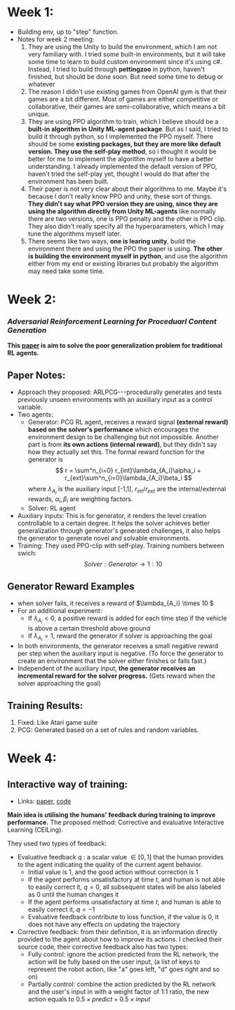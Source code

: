 # Week 1:
- Building env, up to "step" function.
- Notes for week 2 meeting:
    1. They are using the Unity to build the environment, which I am not very familiary with. I tried some built-in environments, but it will take some time to learn to build custom environment since it's using c#. Instead, I tried to build through __pettingzoo__ in python, haven't finished, but should be done soon. But need some time to debug or whatever
    2. The reason I didn't use existing games from OpenAI gym is that their games are a bit different. Most of games are either competitive or collaborative, their games are semi-collaborative, which means a bit unique.
    3. They are using PPO algorithm to train, which I believe should be a __built-in algorithm in Unity ML-agent package__. But as I said, I tried to build it through python, so I implemented the PPO myself. There should be some __existing packages, but they are more like default version. They use the self-play method__, so i thought it would be better for me to implement the algorithm myself to have a better understanding. I already implemented the default version of PPO, haven't tried the self-play yet, thought I would do that after the environment has been built.
    4. Their paper is not very clear about their algorithms to me. Maybe it's because I don't really know PPO and unity, these sort of things. __They didn't say what PPO version they are using, since they are using the algorithm directly from Unity ML-agents__ like normally there are two versions, one is PPO penalty and the other is PPO clip. They also didn't really specify all the hyperparameters, which I may tune the algorithms myself later.
    5. There seems like two ways, __one is learing unity__, build the environment there and using the PPO the paper is using. __The other is building the environment myself in python__, and use the algorithm either from my end or existing libraries but probably the algorithm may need take some time.

# Week 2:
### __*Adversarial Reinforcement Learning for Proceduarl Content Generation*__
__This [paper]((https://arxiv.org/pdf/2103.04847.pdf)) is aim to solve the poor generalization problem for traditional RL agents.__
## Paper Notes:
- Approach they proposed: ARLPCG---procedurally generates and tests previously unseen environments with an auxiliary input as a control variable.
- Two agents:
    - Generator: PCG RL agent, receives a reward signal __(external reward) based on the solver's performance__ which encourages the environment design to be challenging but not impossible. Another part is from __its own actions (internal reward)__, but they didn't say how they actually set this. The formal reward function for the generator is
    $$
        r = \sum^n_{i=0} r_{int}\lambda_{A_i}\alpha_i + r_{ext}\sum^n_{i=0}\lambda_{A_i}\beta_i
    $$
    where $\lambda_{A_i}$ is the auxiliary input [-1,1], $r_{int}/r_{ext}$ are the internal/external rewards, $\alpha_i, \beta_i$ are weighting factors.
    - Solver: RL agent
- Auxiliary inputs: This is for generator, it renders the level creation controllable to a certain degree. It helps the solver achieves better generalization through generator's generated challenges, it also helps the generator to generate novel and solvable environments. 
- Training: They used PPO-clip with self-play. Training numbers between swich:
$$
Solver : Generator \rightarrow 1 : 10
$$


## Generator Reward Examples
- when solver fails, it receives a reward of $\lambda_{A_i} \times 10 $
- For an additional experiment:
    - If $\lambda_{A_i} < 0$, a positive reward is added for each time step if the vehicle is above a certain threshold above ground
    - If $\lambda_{A_i} = 1$, reward the generator if solver is approaching the goal
- In both environments, the generator receives a small negative reward per step when the auxiliary input is negative. (To force the generator to create an environment that the solver either finishes or fails fast.)
- Independent of the auxiliary input, __the generator receives an incremental reward for the solver progress.__ (Gets reward when the solver approaching the goal) 


## Training Results:
1. Fixed: Like Atari game suite
2. PCG: Generated based on a set of rules and random variables. 



# Week 4:
## Interactive way of training:
- Links: [paper](https://arxiv.org/pdf/2110.03316.pdf), [code](https://github.com/robot-learning-freiburg/CEILing/tree/main)

__Main idea is utilising the humans' feedback during training to improve performance.__ The proposed method: Corrective and evaluative Interactive Learning (CEILing).  

They used two types of feedback:
- Evaluative feedback $q$ : a scalar value $\in [0,1]$ that the human provides to the agent indicating the quality of the current agent behavior. 
    - Initial value is 1, and the good action without correction is 1
    - If the agent performs unsatisfactory at time $t$, and human is not able to easily correct it, $q = 0$, all subsequent states will be also labeled as 0 until the human changes it
    - If the agent performs unsatisfactory at time $t$, and human is able to easily correct it, $q = -1$
    - Evaluative feedback contribute to loss function, if the value is 0, it does not have any effects on updating the trajectory
- Corrective feedback: from their definition, it is an information directly provided to the agent about how to improve its actions. I checked their source code, their corrective feedback also has two types:
    - Fully control: ignore the action predicted from the RL network, the action will be fully based on the user input, (a list of keys to represent the robot action, like "a" goes left, "d" goes right and so on)  
    - Partially control: combine the action predicted by the RL network and the user's input in with a weight factor of 1:1 ratio, the new action equals to $0.5\times predict + 0.5 \times input$
